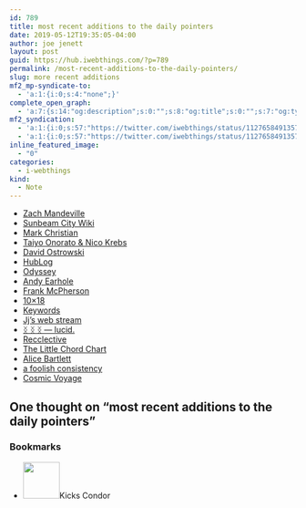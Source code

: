 ```yaml
---
id: 789
title: most recent additions to the daily pointers
date: 2019-05-12T19:35:05-04:00
author: joe jenett
layout: post
guid: https://hub.iwebthings.com/?p=789
permalink: /most-recent-additions-to-the-daily-pointers/
slug: more recent additions
mf2_mp-syndicate-to:
  - 'a:1:{i:0;s:4:"none";}'
complete_open_graph:
  - 'a:7:{s:14:"og:description";s:0:"";s:8:"og:title";s:0:"";s:7:"og:type";s:0:"";s:12:"twitter:card";s:7:"summary";s:15:"twitter:creator";s:0:"";s:19:"twitter:description";s:0:"";s:8:"og:image";s:0:"";}'
mf2_syndication:
  - 'a:1:{i:0;s:57:"https://twitter.com/iwebthings/status/1127658491357872129";}'
  - 'a:1:{i:0;s:57:"https://twitter.com/iwebthings/status/1127658491357872129";}'
inline_featured_image:
  - "0"
categories:
  - i-webthings
kind:
  - Note
---
```

  * [Zach Mandeville](https://coolguy.website/)
  * [Sunbeam City Wiki](https://wiki.sunbeam.city/)
  * [Mark Christian](https://writing.markchristian.org/)
  * [Taiyo Onorato & Nico Krebs](https://tonk.ch/)
  * [David Ostrowski](http://www.david-ostrowski.com/)
  * [HubLog](http://hublog.hubmed.org/)
  * [Odyssey](https://odyssey.neophilus.net/)
  * [Andy Earhole](https://warholcoverart.com/)
  * [Frank McPherson](https://fedwiki.frankmcpherson.net/)
  * [10×18](http://10x18.co/)
  * [Keywords](https://keywords.oxus.net/)
  * [Jj’s web stream](https://jj.isgeek.net/)
  * [ᛝ ᛝ ᛝ — lucid.](https://sphygm.us/)
  * [Recclective](https://recclective.com/)
  * [The Little Chord Chart](http://vexflow.com/vexchords/)
  * [Alice Bartlett](http://alicebartlett.co.uk/)
  * [a foolish consistency](https://afc.letterspace.org/)
  * [Cosmic Voyage](https://cosmic.voyage/)



<h2 id="comments-title">One thought on “<span>most recent additions to the daily pointers</span>”		</h2>


<ol class="commentlist">
</ol>
<div class="bookmarks">
<h3>Bookmarks</h3>
<ul class="mention-list linkback-bookmark"><li class="webmention even thread-even depth-1 linkback-bookmark-single u-bookmark h-cite h-entry p-comment comment" id="comment-127">
<span class="p-author h-card"><a class="u-url" title="Kicks Condor bookmarked this note on kickscondor.com." href="https://www.kickscondor.com/"><img alt="" src="https://secure.gravatar.com/avatar/?s=64&amp;d=identicon&amp;r=pg" srcset="https://secure.gravatar.com/avatar/?s=128&amp;d=identicon&amp;r=pg 2x" class="avatar avatar-64 photo avatar-default u-photo" itemprop="image" loading="lazy" width="64" height="64"></a><span class="hide-name p-name">Kicks Condor</span></span><a class="u-url" href="https://www.kickscondor.com/raw-links-from-joe"></a>
</li></ul></div>